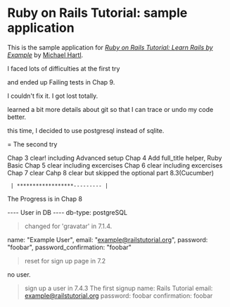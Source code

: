 
# Ruby on Rails Tutorial: sample application

This is the sample application for
[*Ruby on Rails Tutorial: Learn Rails by Example*](http://railstutorial.org/)
by [Michael Hartl](http://michaelhartl.com/).

I faced lots of difficulties at the first try 

and ended up Failing tests in Chap 9. 

I couldn't fix it. I got lost totally.

learned a bit more details about git so that I can trace or undo my code better.

this time, I decided to use postgresql instead of sqlite. 

= The second try 
 
 Chap 3 clear! including Advanced setup
 Chap 4 Add full_title helper, Ruby Basic
 Chap 5 clear including excercises
 Chap 6 clear including excercises
 Chap 7 clear
 Cahp 8 clear but skipped the optional part 8.3(Cucumber)

     | ******************--------- |			

The Progress is in Chap 8 

---- User in DB ----
db-type: postgreSQL

> changed for 'gravatar' in 7.1.4.

name: "Example User",
email: "example@railstutorial.org",
password: "foobar",
password_confirmation: "foobar"

> reset for sign up page in 7.2

no user.

> sign up a user in 7.4.3 The first signup
name: Rails Tutorial
email: example@railstutorial.org
password: foobar
confirmation: foobar


